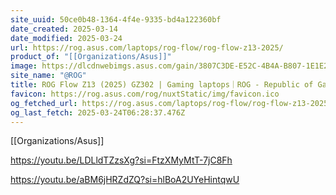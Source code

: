 ```yaml
---
site_uuid: 50ce0b48-1364-4f4e-9335-bd4a122360bf
date_created: 2025-03-14
date_modified: 2025-03-24
url: https://rog.asus.com/laptops/rog-flow/rog-flow-z13-2025/
product_of: "[[Organizations/Asus]]"
image: https://dlcdnwebimgs.asus.com/gain/3807C3DE-E52C-4B4A-B807-1E1E20161764
site_name: "@ROG"
title: ROG Flow Z13 (2025) GZ302 | Gaming laptops｜ROG - Republic of Gamers｜ROG Global
favicon: https://rog.asus.com/rog/nuxtStatic/img/favicon.ico
og_fetched_url: https://rog.asus.com/laptops/rog-flow/rog-flow-z13-2025/
og_last_fetch: 2025-03-24T06:28:37.476Z
---
```

[[Organizations/Asus]]

https://youtu.be/LDLldTZzsXg?si=FtzXMyMtT-7jC8Fh

https://youtu.be/aBM6jHRZdZQ?si=hlBoA2UYeHintqwU